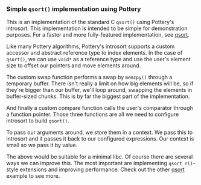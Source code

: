 ### Simple `qsort()` implementation using Pottery

This is an implementation of the standard C `qsort()` using Pottery's introsort. This implementation is intended to be simple for demonstration purposes. For a faster and more fully-featured implementation, see [qsort](../qsort/).

Like many Pottery algorithms, Pottery's introsort supports a custom accessor and abstract reference type to index elements. In the case of `qsort()`, we can use `void*` as a reference type and use the user's element size to offset our pointers and move elements around.

The custom swap function performs a swap by `memcpy()` through a temporary buffer. There isn't really a limit on how big elements will be, so if they're bigger than our buffer, we'll loop around, swapping the elements in buffer-sized chunks. This is by far the biggest part of the implementation.

And finally a custom compare function calls the user's comparator through a function pointer. Those three functions are all we need to configure introsort to build `qsort()`.

To pass our arguments around, we store them in a context. We pass this to introsort and it passes it back to our configured expressions. Our context is small so we pass it by value.

The above would be suitable for a minimal libc. Of course there are several ways we can improve this. The most important are implementing `qsort_r()`-style extensions and improving performance. Check out the other [qsort](../qsort/) example to see more.
